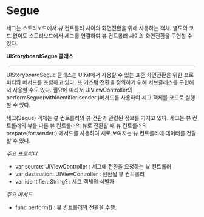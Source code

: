 # Segue

세그는 스토리보드에서 뷰 컨트롤러 사이의 화면전환을 위해 사용하는 객체. 별도의 코드 없이도 스토리보드에서 세그를 연결하여 뷰 컨트롤러 사이의 화면전환을 구현할 수 있다.

**UIStoryboardSegue 클래스**

---

 UIStoryboardSegue 클래스는 UIKit에서 사용할 수 있는 표준 화면전환을 위한 프로퍼티와 메서드를 포함하고 있다. 또 커스텀 전환을 정의하기 위해 서브클래스를 구현해서 사용할 수도 있다. 필요에 따라서 UIViewController의 performSegue(withIdentifier:sender:)메서드를 사용하여 세그 객체를 코드로 실행할 수 있다.

 세그(Segue) 객체는 뷰 컨트롤러의 뷰 전환과 관련된 정보를 가지고 있다. 세그는 뷰 컨트롤러의 뷰를 다른 뷰 컨트롤러의 뷰로 전환할 때 뷰 컨트롤러의 prepare(for:sender:) 메서드를 사용하여 새로 보여지는 뷰 컨트롤러에 데이터를 전달할 수 있다.

*주요 프로퍼티*

- var source: UIViewController : 세그에 전환을 요청하는 뷰 컨트롤러
- var destination: UIViewController : 전환될 뷰 컨트롤러
- var identifier: String? : 세그 객체의 식별자

*주요 메서드*

- func perform() : 뷰 컨트롤러의 전환을 수행.